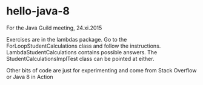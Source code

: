 # hello-java-8
For the Java Guild meeting, 24.xi.2015

Exercises are in the lambdas package.  Go to the ForLoopStudentCalculations class and follow the instructions.
LambdaStudentCalculations contains possible answers.  The StudentCalculationsImplTest class can be pointed at either.

Other bits of code are just for experimenting and come from Stack Overflow or Java 8 in Action


